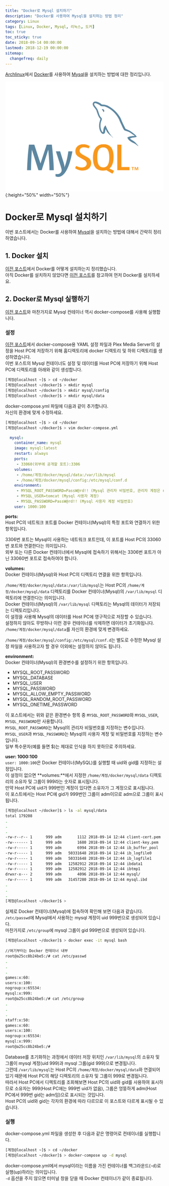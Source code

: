 ```yaml
---
title: "Docker로 Mysql 설치하기"
description: "Docker를 사용하여 Mysql을 설치하는 방법 정리"
category: Linux
tags: [Linux, Docker, Mysql, 리눅스, 도커]
toc: true
toc_sticky: true
date: 2018-09-14 00:00:00
lastmod: 2018-12-19 00:00:00
sitemap:
  changefreq: daily
---
```


[Archlinux](https://archlinux.org)에서 [Docker](https://www.docker.com/)를 사용하여 [Mysql](https://www.mysql.com/)을 설치하는 방법에 대한 정리입니다.  

![Mysql Logo](/assets/images/mysql_logo.svg){:height="50%" width="50%"}  



# Docker로 Mysql 설치하기  

이번 포스트에서는 Docker를 사용하여 [Mysql](https://www.mysql.com/)을 설치하는 방법에 대해서 간략히 정리하였습니다.  



## 1. Docker 설치  

[이전 포스트](https://blog.knowledgebox.online/linux/lnx-plex-with-docker)에서 Docker를 어떻게 설치하는지 정리했습니다.  
아직 Docker를 설치하지 않았다면 [이전 포스트](https://blog.knowledgebox.online/linux/lnx-plex-with-docker)를 참고하여 먼저 Docker를 설치하세요.  



## 2. Docker로 Mysql 실행하기  

[이전 포스트](https://blog.knowledgebox.online/linux/lnx-plex-with-docker)와 마찬가지로 Mysql 컨테이너 역시 docker-compose를 사용해 실행합니다.  

### 설정  

[이전 포스트](https://blog.knowledgebox.online/linux/lnx-plex-with-docker)에서 docker-compose용 YAML 설정 파일과 Plex Media Server의 설정을 Host PC에 저장하기 위해 홈디렉토리에 docker 디렉토리 및 하위 디렉토리를 생성하였습니다.  
이번 포스트의 Mysql 컨테이너도 설정 및 데이터를 Host PC에 저장하기 위해 Host PC에 디렉토리를 아래와 같이 생성합니다.  
```bash
[계정@localhost ~]$ > cd ~/docker
[계정@localhost ~/docker]$ > mkdir mysql
[계정@localhost ~/docker]$ > mkdir mysql/config
[계정@localhost ~/docker]$ > mkdir mysql/data
```

docker-compose.yml 파일에 다음과 같이 추가합니다.  
자신의 환경에 맞게 수정하세요.  
```bash
[계정@localhost ~]$ > cd ~/docker
[계정@localhost ~/docker]$ > vim docker-compose.yml
```

```yml
  mysql:
    container_name: mysql
    image: mysql:latest
    restart: always
    ports:
     - 33060(외부에 공개할 포트):3306
    volumes:
     - /home/계정/docker/mysql/data:/var/lib/mysql
     - /home/계정/docker/mysql/config:/etc/mysql/conf.d
    environment:
     - MYSQL_ROOT_PASSWORD=PassW@rd!! (Mysql 관리자 비밀번호, 관리자 계정은 root)
     - MYSQL_USER=tomcat (Mysql 사용자 계정)
     - MYSQL_PASSWORD=PassW@rd!! (Mysql 사용자 계정 비밀번호)
    user: 1000:100
```

**ports:**  
Host PC의 네트워크 포트를 Docker 컨테이너(Mysql)의 특정 포트와 연결하기 위한 항목입니다.  

3306번 포트는 Mysql이 사용하는 네트워크 포트인데, 이 포트를 Host PC의 33060번 포트와 연결한다는 의미입니다.  
외부 또는 다른 Docker 컨테이너에서 Mysql에 접속하기 위해서는 3306번 포트가 아닌 33060번 포트로 접속하여야 합니다.  

**volumes:**   
Docker 컨테이너(Mysql)와 Host PC의 디렉토리 연결을 위한 항목입니다.  

`/home/계정/docker/mysql/data:/var/lib/mysql`는 Host PC의 `/home/계정/docker/mysql/data` 디렉토리를 Docker 컨테이너(Mysql)의 `/var/lib/mysql` 디렉토리에 연결한다는 의미입니다.  
Docker 컨테이너(Mysql)의 `/var/lib/mysql` 디렉토리는 Mysql의 데이터가 저장되는 디렉토리입니다.  
이 설정을 사용해 Mysql의 데이터를 Host PC에 영구적으로 저장할 수 있습니다.  
설정하지 않아도 무방하나 이런 경우 컨테이너를 삭제하면 데이터가 초기화됩니다.   
`/home/계정/docker/mysql/data`를 자신의 환경에 맞게 변경하세요.  

`/home/계정/docker/mysql/config:/etc/mysql/conf.d`는 별도로 수정한 Mysql 설정 파일을 사용하고자 할 경우 이외에는 설정하지 않아도 됩니다.  

**environment:**  
Docker 컨테이너(Mysql)의 환경변수를 설정하기 위한 항목입니다.  
- MYSQL_ROOT_PASSWORD
- MYSQL_DATABASE
- MYSQL_USER
- MYSQL_PASSWORD
- MYSQL_ALLOW_EMPTY_PASSWORD
- MYSQL_RANDOM_ROOT_PASSWORD
- MYSQL_ONETIME_PASSWORD

이 포스트에서는 위와 같은 환경변수 항목 중 `MYSQL_ROOT_PASSWORD`와 `MYSQL_USER`, `MYSQL_PASSWORD`만 사용합니다.  
`MYSQL_ROOT_PASSWORD`는 Mysql의 관리자 비밀번호를 지정하는 변수입니다.    
`MYSQL_USER`과 `MYSQL_PASSWORD`는 Mysql의 사용자 계정 및 비밀번호를 지정하는 변수입니다.  
일부 특수문자(예를 들면 $)는 제대로 인식을 하지 못하므로 주의하세요.  

**user: 1000:100**  
`user: 1000:100`은 Docker 컨테이너(MySQL)를 실행할 때 uid와 gid를 지정하는 설정입니다.  
이 설정이 없으면 **volumes:**에서 지정한 `/home/계정/docker/mysql/data` 디렉토리의 소유자 및 그룹이 999라는 숫자로 표시됩니다.  
만약 Host PC에 uid가 999번인 계정이 있다면 소유자가 그 계정으로 표시됩니다.  
이 포스트에서는 Host PC에 gid가 999번인 그룹이 adm이므로 adm으로 그룹이 표시됩니다.  

```bash
[계정@localhost ~/docker]$ > ls -al mysql/data
total 179208
.
.
.
-rw-r--r-- 1      999 adm       1112 2018-09-14 12:44 client-cert.pem
-rw------- 1      999 adm       1680 2018-09-14 12:44 client-key.pem
-rw-r----- 1      999 adm       6994 2018-09-14 12:44 ib_buffer_pool
-rw-r----- 1      999 adm   50331648 2018-09-14 12:44 ib_logfile0
-rw-r----- 1      999 adm   50331648 2018-09-14 12:44 ib_logfile1
-rw-r----- 1      999 adm   12582912 2018-09-14 12:44 ibdata1
-rw-r----- 1      999 adm   12582912 2018-09-14 12:44 ibtmp1
drwxr-x--- 2      999 adm       4096 2018-09-14 12:44 mysql/
-rw-r----- 1      999 adm   31457280 2018-09-14 12:44 mysql.ibd
.
.
.
[계정@localhost ~/docker]$ > 
```

실제로 Docker 컨테이너(Mysql)에 접속하여 확인해 보면 다음과 같습니다.  
`/etc/passwd`에 Mysql에서 사용하는 mysql 계정이 uid 999번으로 생성되어 있습니다.  
마찬가지로 `/etc/group`에 mysql 그룹이 gid 999번으로 생성되어 있습니다.  

```bash
[계정@localhost ~/docker]$ > docker exec -it mysql bash

//여기부터는 Docker 컨테이너 내부
root@a25cc8b24be5:/# cat /etc/passwd
.
.
.
games:x:60:
users:x:100:
nogroup:x:65534:
mysql:x:999:
root@a25cc8b24be5:/# cat /etc/group
.
.
.
staff:x:50:
games:x:60:
users:x:100:
nogroup:x:65534:
mysql:x:999:
root@a25cc8b24be5:/#
```

Database를 초기화하는 과정에서 데이터 저장 위치인 `/var/lib/mysql`의 소유자 및 그룹이 mysql 계정(uid 999)과 mysql 그룹(gid 999)으로 변경됩니다.  
그런데 `/var/lib/mysql`는 Host PC의 `/home/계정/docker/mysql/data`와 연결되어 있기 때문에 Host PC의 해당 디렉토리의 소유자 및 그룹이 999로 변경됩니다.  
따라서 Host PC에서 디렉토리를 조회해보면 Host PC의 uid와 gid를 사용하여 표시하므로 소유자는 999(Host PC에는 999번 uid가 없음), 그룹은 엉뚱하게 adm(Host PC에서 999번 gid는 adm임)으로 표시되는 것입니다.  
Host PC의 uid와 gid는 각자의 환경에 따라 다르므로 이 포스트와 다르게 표시될 수 있습니다.  

### 실행  

docker-compose.yml 파일을 생성한 후 다음과 같은 명령어로 컨테이너를 실행합니다.  
```bash
[계정@localhost ~]$ > cd ~/docker
[계정@localhost ~/docker]$ > docker-compose up -d mysql
```

docker-compose.yml에서 mysql이라는 이름을 가진 컨테이너를 백그라운드(-d)로 실행(up)하라는 의미입니다.  
`-d` 옵션을 주지 않으면 터미널 창을 닫을 때 Docker 컨테이너가 같이 종료됩니다.  
